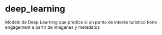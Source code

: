 # deep_learning
Modelo de Deep Learning que predice si un punto de interés turístico tiene engagement a partir de imágenes y metadatos

